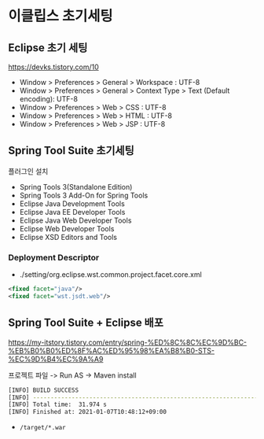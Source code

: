 # 이클립스 초기세팅

## Eclipse 초기 세팅

<https://devks.tistory.com/10>

- Window > Preferences > General > Workspace : UTF-8
- Window > Preferences > General > Context Type > Text (Default encoding): UTF-8
- Window > Preferences > Web > CSS : UTF-8
- Window > Preferences > Web > HTML : UTF-8
- Window > Preferences > Web > JSP : UTF-8

## Spring Tool Suite 초기세팅

플러그인 설치

- Spring Tools 3(Standalone Edition)
- Spring Tools 3 Add-On for Spring Tools
- Eclipse Java Development Tools
- Eclipse Java EE Developer Tools
- Eclipse Java Web Developer Tools
- Eclipse Web Developer Tools
- Eclipse XSD Editors and Tools

### Deployment Descriptor

- ./setting/org.eclipse.wst.common.project.facet.core.xml

```xml
<fixed facet="java"/>
<fixed facet="wst.jsdt.web"/>
```

## Spring Tool Suite + Eclipse 배포

<https://my-itstory.tistory.com/entry/spring-%ED%8C%8C%EC%9D%BC-%EB%B0%B0%ED%8F%AC%ED%95%98%EA%B8%B0-STS-%EC%9D%B4%EC%9A%A9>

프로젝트 파일 -> Run AS -> Maven install

```bash
[INFO] BUILD SUCCESS
[INFO] ------------------------------------------------------------------------
[INFO] Total time:  31.974 s
[INFO] Finished at: 2021-01-07T10:48:12+09:00
```

- `/target/*.war`

